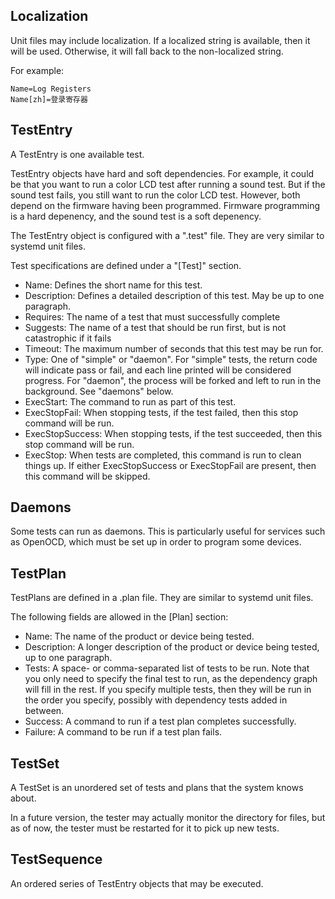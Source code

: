 Localization
------------

Unit files may include localization.  If a localized string is available, then it will be used.  Otherwise, it will fall back to the non-localized string.

For example:

    Name=Log Registers
    Name[zh]=登录寄存器

TestEntry
---------

A TestEntry is one available test.

TestEntry objects have hard and soft dependencies.  For example, it could be that you want to run a color LCD test after running a sound test.  But if the sound test fails, you still want to run the color LCD test.  However, both depend on the firmware having been programmed.  Firmware programming is a hard depenency, and the sound test is a soft depenency.

The TestEntry object is configured with a ".test" file.  They are very similar to systemd unit files.

Test specifications are defined under a "[Test]" section.
* Name: Defines the short name for this test.
* Description: Defines a detailed description of this test.  May be up to one paragraph.
* Requires: The name of a test that must successfully complete
* Suggests: The name of a test that should be run first, but is not catastrophic if it fails
* Timeout: The maximum number of seconds that this test may be run for.
* Type: One of "simple" or "daemon".  For "simple" tests, the return code will indicate pass or fail, and each line printed will be considered progress.  For "daemon", the process will be forked and left to run in the background.  See "daemons" below.
* ExecStart: The command to run as part of this test.
* ExecStopFail: When stopping tests, if the test failed, then this stop command will be run.
* ExecStopSuccess: When stopping tests, if the test succeeded, then this stop command will be run.
* ExecStop: When tests are completed, this command is run to clean things up.  If either ExecStopSuccess or ExecStopFail are present, then this command will be skipped.

Daemons
-------

Some tests can run as daemons.  This is particularly useful for services such as OpenOCD, which must be set up in order to program some devices.

TestPlan
--------

TestPlans are defined in a .plan file.  They are similar to systemd unit files.

The following fields are allowed in the [Plan] section:
* Name: The name of the product or device being tested.
* Description: A longer description of the product or device being tested, up to one paragraph.
* Tests: A space- or comma-separated list of tests to be run.  Note that you only need to specify the final test to run, as the dependency graph will fill in the rest.  If you specify multiple tests, then they will be run in the order you specify, possibly with dependency tests added in between.
* Success: A command to run if a test plan completes successfully.
* Failure: A command to be run if a test plan fails.

TestSet
-------

A TestSet is an unordered set of tests and plans that the system knows about.

In a future version, the tester may actually monitor the directory for files, but as of now, the tester must be restarted for it to pick up new tests.

TestSequence
------------

An ordered series of TestEntry objects that may be executed.